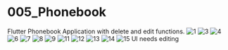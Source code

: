 # 005_Phonebook
Flutter Phonebook Application with delete and edit functions.
![1](https://user-images.githubusercontent.com/85912319/126317650-12eab75c-20b5-41fa-8487-6ab9b9dc502a.PNG) 
![3](https://user-images.githubusercontent.com/85912319/126317721-4e56acef-1d37-4f90-8020-76ee1d35793e.PNG)
![4](https://user-images.githubusercontent.com/85912319/126317727-de11fd79-4456-4cfa-b4de-71d6efc771c7.PNG)
![6](https://user-images.githubusercontent.com/85912319/126317761-172ba579-12a8-40e1-b5b3-a1dc3e386fe2.PNG)
![7](https://user-images.githubusercontent.com/85912319/126317776-59c2f252-eda0-4fbb-a81f-fa1572b5c76d.PNG)
![8](https://user-images.githubusercontent.com/85912319/126317784-e108f41f-0054-4d5a-be18-1b261917dff2.PNG)
![9](https://user-images.githubusercontent.com/85912319/126319021-e0b53e09-dfb5-4d04-909b-a5c49ae1cd8b.PNG)
![11](https://user-images.githubusercontent.com/85912319/126319069-927bcd26-abe9-45fe-a5fe-183cb5845a4f.PNG)
![12](https://user-images.githubusercontent.com/85912319/126319087-bf8e7fe2-95b6-46f0-9bb6-4ffc38db0fde.PNG)
![13](https://user-images.githubusercontent.com/85912319/126319179-7b424040-8401-4c5f-acd5-8b4e9efe82a2.PNG)
![14](https://user-images.githubusercontent.com/85912319/126319240-ae53516f-981b-471d-8479-0f022fbd0e58.PNG)
![15](https://user-images.githubusercontent.com/85912319/126319252-ba25ce8f-8e6b-4c97-8f95-bc45111d88c5.PNG)
UI needs editing
